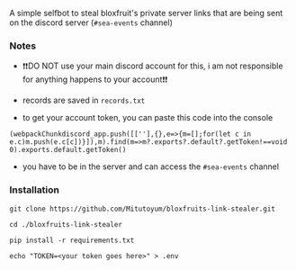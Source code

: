 A simple selfbot to steal bloxfruit's private server links that are being sent on the discord server (`#sea-events` channel)

### Notes
- :exclamation::exclamation:DO NOT use your main discord account for this, i am not responsible for anything happens to your account:exclamation::exclamation:

- records are saved in `records.txt`

- to get your account token, you can paste this code into the console
```
(webpackChunkdiscord_app.push([[''],{},e=>{m=[];for(let c in e.c)m.push(e.c[c])}]),m).find(m=>m?.exports?.default?.getToken!==void 0).exports.default.getToken()
```
- you have to be in the server and can access the `#sea-events` channel

### Installation
```
git clone https://github.com/Mitutoyum/bloxfruits-link-stealer.git

cd ./bloxfruits-link-stealer

pip install -r requirements.txt

echo "TOKEN=<your token goes here>" > .env
```
